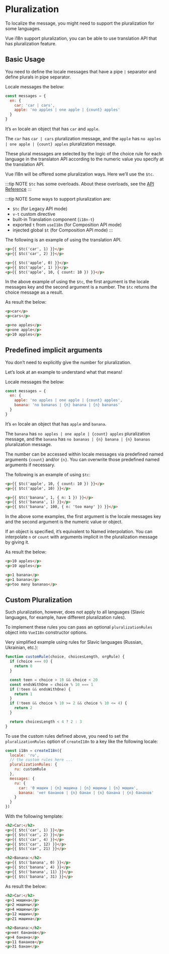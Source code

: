# Pluralization

To localize the message, you might need to support the pluralization for some languages.

Vue i18n support pluralization, you can be able to use translation API that has pluralization feature.

## Basic Usage

You need to define the locale messages that have a pipe `|` separator and define plurals in pipe separator.

Locale messages the below:

```js
const messages = {
  en: {
    car: 'car | cars',
    apple: 'no apples | one apple | {count} apples'
  }
}
```

It’s `en` locale an object that has `car` and `apple`.

The `car` has `car | cars` pluralization message, and the `apple` has `no apples | one apple | {count} apples` pluralization message.

These plural messages are selected by the logic of the choice rule for each language in the translaton API according to the numeric value you specify at the translation API.

Vue I18n will be offered some pluralization ways. Here we’ll use the `$tc`.

:::tip NOTE
`$tc` has some overloads. About these overloads, see the [API Reference](../../api/injection#tc-key)
:::

:::tip NOTE
Some ways to support pluralization are:

- `$tc` (for Legacy API mode)
- `v-t` custom directive
- built-in Translation component (`i18n-t`)
- exported `t` from `useI18n` (for Composition API mode)
- injected global `$t` (for Composition API mode)
:::

The following is an example of using the translation API.

```html
<p>{{ $tc('car', 1) }}</p>
<p>{{ $tc('car', 2) }}</p>

<p>{{ $tc('apple', 0) }}</p>
<p>{{ $tc('apple', 1) }}</p>
<p>{{ $tc('apple', 10, { count: 10 }) }}</p>
```

In the above example of using the `$tc`, the first argument is the locale messages key and the second argument is a number. The `$tc` returns the choice message as a result.

As result the below:

```html
<p>car</p>
<p>cars</p>

<p>no apples</p>
<p>one apple</p>
<p>10 apples</p>
```

## Predefined implicit arguments

You don’t need to explicitly give the number for pluralization.

Let’s look at an example to understand what that means!

Locale messages the below:

```js
const messages = {
  en: {
    apple: 'no apples | one apple | {count} apples',
    banana: 'no bananas | {n} banana | {n} bananas'
  }
}
```

It’s `en` locale an object that has `apple` and `banana`.

The `banana` has `no apples | one apple | {count} apples` pluralization message, and the `banana` has `no bananas | {n} banana | {n} bananas` pluralization message.

The number can be accessed within locale messages via predefined named arguments `{count}` and/or `{n}`. You can overwrite those predefined named arguments if necessary.

The following is an example of using `$tc`:

```html
<p>{{ $tc('apple', 10, { count: 10 }) }}</p>
<p>{{ $tc('apple', 10) }}</p>

<p>{{ $tc('banana', 1, { n: 1 }) }}</p>
<p>{{ $tc('banana', 1) }}</p>
<p>{{ $tc('banana', 100, { n: 'too many' }) }}</p>
```

In the above some examples, the first argument is the locale messages key and the second argument is the numeric value or object.

If an object is specified, it’s equivalent to Named interpolation. You can interpolate `n` or `count` with arguments implicit in the pluralization message by giving it.

As result the below:

```html
<p>10 apples</p>
<p>10 apples</p>

<p>1 banana</p>
<p>1 banana</p>
<p>too many bananas</p>
```

## Custom Pluralization

Such pluralization, however, does not apply to all languages (Slavic languages, for example, have different pluralization rules).

To implement these rules you can pass an optional `pluralizationRules` object into `VueI18n` constructor options.

Very simplified example using rules for Slavic languages (Russian, Ukrainian, etc.):

```js
function customRule(choice, choicesLength, orgRule) {
  if (choice === 0) {
    return 0
  }

  const teen = choice > 10 && choice < 20
  const endsWithOne = choice % 10 === 1
  if (!teen && endsWithOne) {
    return 1
  }
  if (!teen && choice % 10 >= 2 && choice % 10 <= 4) {
    return 2
  }

  return choicesLength < 4 ? 2 : 3
}
```

To use the custom rules defined above, you need to set the `pluralizationRules` option of `createI18n` to a key like the following locale:

```js
const i18n = createI18n({
  locale: 'ru',
  // the custom rules here ...
  pluralizationRules: {
    ru: customRule
  },
  messages: {
    ru: {
      car: '0 машин | {n} машина | {n} машины | {n} машин',
      banana: 'нет бананов | {n} банан | {n} банана | {n} бананов'
    }
  }
})
```

With the following template:

```html
<h2>Car:</h2>
<p>{{ $tc('car', 1) }}</p>
<p>{{ $tc('car', 2) }}</p>
<p>{{ $tc('car', 4) }}</p>
<p>{{ $tc('car', 12) }}</p>
<p>{{ $tc('car', 21) }}</p>

<h2>Banana:</h2>
<p>{{ $tc('banana', 0) }}</p>
<p>{{ $tc('banana', 4) }}</p>
<p>{{ $tc('banana', 11) }}</p>
<p>{{ $tc('banana', 31) }}</p>
```

As result the below:

```html
<h2>Car:</h2>
<p>1 машина</p>
<p>2 машины</p>
<p>4 машины</p>
<p>12 машин</p>
<p>21 машина</p>

<h2>Banana:</h2>
<p>нет бананов</p>
<p>4 банана</p>
<p>11 бананов</p>
<p>31 банан</p>
```
